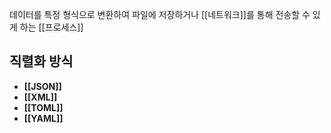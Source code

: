 데이터를 특정 형식으로 변환하여 파일에 저장하거나 [[네트워크]]를 통해 전송할 수 있게 하는 [[프로세스]]

## 직렬화 방식
- **[[JSON]]**
- **[[XML]]**
- **[[TOML]]**
- **[[YAML]]**
